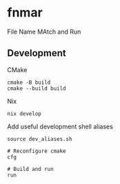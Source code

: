 # fnmar

File Name MAtch and Run

## Development

CMake
```
cmake -B build
cmake --build build
```

Nix
```
nix develop
```

Add useful development shell aliases
```
source dev_aliases.sh

# Reconfigure cmake
cfg

# Build and run
run
```
